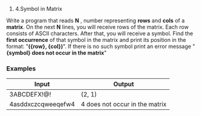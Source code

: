 1. 4.Symbol in Matrix

Write a program that reads **N** , number representing **rows** and **cols** of a **matrix**. On the next **N** lines, you will receive rows of the matrix. Each row consists of ASCII characters. After that, you will receive a symbol. Find the **first occurrence** of that symbol in the matrix and print its position in the format: &quot;**({row}, {col})**&quot;. If there is no such symbol print an error message &quot; **{symbol} does not occur in the matrix**&quot;

### Examples

| **Input** | **Output** |
| --- | --- |
| 3ABCDEFX!@! | (2, 1) |
| 4asddxczcqweeqefw4 | 4 does not occur in the matrix |

